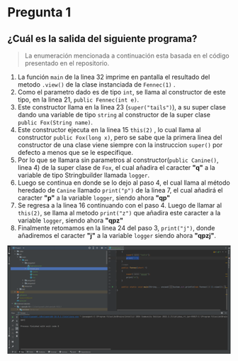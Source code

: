 # Pregunta 1

## ¿Cuál es la salida del siguiente programa?

> La enumeración mencionada a continuación esta basada en el código presentado en el repositorio.

1. La función `main` de la linea 32 imprime en pantalla el resultado del metodo `.view()`  de la clase instanciada de ``Fennec(1)`` .
2. Como el parametro dado es de tipo `int`, se llama al constructor de este tipo, en la linea 21, `public Fennec(int e)`.
3. Este constructor llama en la linea 23 (`super("tails")`), a su super clase dando una variable de tipo `string` al constructor de la super clase `public Fox(String name)`.
4. Este constructor ejecuta en la linea 15 `this(2)` , lo cual llama al constructor `public Fox(long x)`, pero se sabe que la primera linea del constructor de una clase viene siempre con la instruccion `super()` por defecto a menos que se le especifique. 
5. Por lo que se llamara sin parametros al constructor(`public Canine()`, linea 4) de la super clase de `Fox`, el cual añadira el caracter **"q"** a la variable de tipo Stringbuilder llamada `logger`.
6. Luego se continua en donde se lo dejo al paso 4, el cual llama al método heredado de `Canine` llamado `print("p")` de la linea 7, el cual añadirá el caracter **"p"** a la variable `logger`, siendo ahora **"qp"**
7. Se regresa a la linea 16 continuando con el paso 4. Luego de llamar al `this(2)`, se llama al metodo `print("z")` que añadira este caracter a la variable `logger`, siendo ahora **"qpz"**
8. Finalmente retomamos en la linea 24 del paso 3, `print("j")`, donde añadiremos el caracter **"j"** a la variable `logger` siendo ahora **"qpzj"**.

 ![image-20221002163523013](Explicacion.assets/image-20221002163523013.png)

